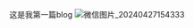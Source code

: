 这是我第一篇blog
![微信图片_20240427154333](https://github.com/sjx2blog/sjx2blog.github.io/assets/148983988/37e44ced-0e59-4abd-8c53-9542b71c5677)
